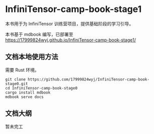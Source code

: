 # InfiniTensor-camp-book-stage1

本书用于为 InfiniTensor 训练营项目，提供基础阶段的学习引导。

本书基于 mdbook 编写，已部署至 https://17999824wyj.github.io/InfiniTensor-camp-book-stage1/

## 文档本地使用方法

需要 Rust 环境。

```shell
git clone https://github.com/17999824wyj/InfiniTensor-camp-book-stage0.git
cd InfiniTensor-camp-book-stage0
cargo install mdbook
mdbook serve docs
```

## 文档大纲

暂未完工
